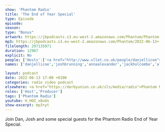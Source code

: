 ```yaml
---
show: 'Phantom Radio'
title: 'The End of Year Special'
type: Episode
episode: 
season: 
type: "Bonus"
artwork: https://jbpodcasts.s3.eu-west-2.amazonaws.com/Phantom/Phantom.jpg
mp3: https://jbpodcasts.s3.eu-west-2.amazonaws.com/Phantom/2022-06-13+-+End+of+Year+Show.mp3
filelength: 297135071
duration: 12987 
explicit: No
people: ['Hosts':['<a href="http://www.sllet.co.uk/people/danjellicoe">Dan Jellicoe</a>','<a href="http://www.sllet.co.uk/people/joshbrunning">Josh Brunning</a>'], 'Guests':['<a href="http://www.sllet.co.uk/people/annaalexander">Anna Alexander</a>','<a href="http://www.sllet.co.uk/people/jackholcombe">Jack Holcombe</a>','Alex Wood','Serana Storey']]
names: ['danjellicoe','joshbrunning','annaalexander','jackholcombe','alexwood','seranastorey']

layout: podcast
date: 2022-06-13 17:00 +0100
categories: radio video podcast
elsewhere: <a href="https://derbyunion.co.uk/sls/media/radio">Phantom Media</a>
roles: ['Host','Producer']
tags: ['Phantom Radio']
youtube: H_HOZ_x8uUs
show-excerpt: mp3+yt
---
```


Join Dan, Josh and some special guests for the Phantom Radio End of Year Special.
